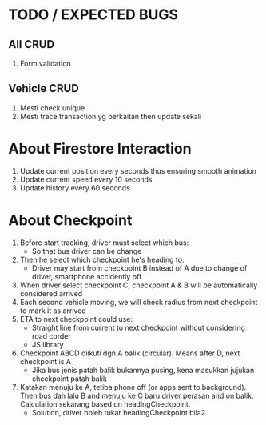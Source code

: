 # TODO / EXPECTED BUGS

## All CRUD

1. Form validation

## Vehicle CRUD

1. Mesti check unique
2. Mesti trace transaction yg berkaitan then update sekali

# About Firestore Interaction

1. Update current position every seconds thus ensuring smooth animation
2. Update current speed every 10 seconds 
3. Update history every 60 seconds

# About Checkpoint

1. Before start tracking, driver must select which bus:
   - So that bus driver can be change
2. Then he select which checkpoint he's heading to:
   - Driver may start from checkpoint B instead of A due to change of driver, smartphone accidently off
3. When driver select checkpoint C, checkpoint A & B will be automatically considered arrived
4. Each second vehicle moving, we will check radius from next checkpoint to mark it as arrived
5. ETA to next checkpoint could use:
   - Straight line from current to next checkpoint without considering road corder
   - JS library
6. Checkpoint ABCD diikuti dgn A balik (circular). Means after D, next checkpoint is A
   - Jika bus jenis patah balik bukannya pusing, kena masukkan jujukan checkpoint patah balik
7. Katakan menuju ke A, tetiba phone off (or apps sent to background). Then bus dah lalu B and menuju ke C baru driver perasan and on balik. Calculation sekarang based on headingCheckpoint.
   - Solution, driver boleh tukar headingCheckpoint bila2